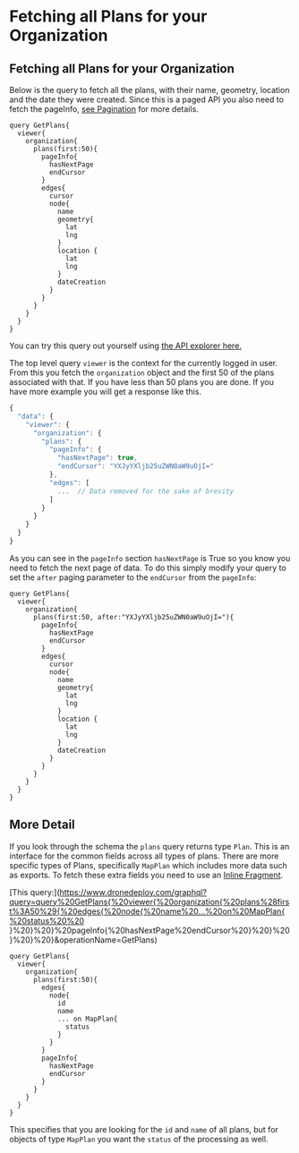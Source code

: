 # Fetching all Plans for your Organization

## Fetching all Plans for your Organization

Below is the query to fetch all the plans, with their name, geometry, location and the date they were created. Since this is a paged API you also need to fetch the pageInfo, [see Pagination](https://github.com/ddbotgitbooksync/dronedeploy-apps-gitbook/tree/c927048f33aac44c8e61d230dc43194aca71784c/introduction/pagination.md) for more details.

```text
query GetPlans{
  viewer{
    organization{
      plans(first:50){
        pageInfo{
          hasNextPage
          endCursor
        }
        edges{
          cursor
          node{
            name
            geometry{
              lat
              lng
            }
            location {
              lat
              lng
            }
            dateCreation
          }
        }
      }
    }
  }
}
```

You can try this query out yourself using [the API explorer here.](https://www.dronedeploy.com/graphql?query=query%20GetPlans{%20viewer{%20organization{%20plans%28first%3A50%29{%20pageInfo{%20hasNextPage%20endCursor%20}%20edges{%20cursor%20node{%20name%20geometry{%20lat%20lng%20}%20location%20{%20lat%20lng%20}%20dateCreation%20}%20}%20}%20}%20}%20}&operationName=GetPlans)

The top level query `viewer` is the context for the currently logged in user. From this you fetch the `organization` object and the first 50 of the plans associated with that. If you have less than 50 plans you are done. If you have more example you will get a response like this.

```javascript
{
  "data": {
    "viewer": {
      "organization": {
        "plans": {
          "pageInfo": {
            "hasNextPage": true,
            "endCursor": "YXJyYXljb25uZWN0aW9uOjI="
          },
          "edges": [
            ...  // Data removed for the sake of brevity
          ]
        }
      }
    }
  }
}
```

As you can see in the `pageInfo` section `hasNextPage` is True so you know you need to fetch the next page of data. To do this simply modify your query to set the `after` paging parameter to the `endCursor` from the `pageInfo`:

```text
query GetPlans{
  viewer{
    organization{
      plans(first:50, after:"YXJyYXljb25uZWN0aW9uOjI="){
        pageInfo{
          hasNextPage
          endCursor
        }
        edges{
          cursor
          node{
            name
            geometry{
              lat
              lng
            }
            location {
              lat
              lng
            }
            dateCreation
          }
        }
      }
    }
  }
}
```

## More Detail

If you look through the schema the `plans` query returns type `Plan`. This is an interface for the common fields across all types of plans. There are more specific types of Plans, specifically `MapPlan` which includes more data such as exports. To fetch these extra fields you need to use an [Inline Fragment](http://facebook.github.io/graphql/October2016/#sec-Inline-Fragments).

[This query:](https://www.dronedeploy.com/graphql?query=query%20GetPlans{%20viewer{%20organization{%20plans%28first%3A50%29{%20edges{%20node{%20name%20...%20on%20MapPlan{%20status%20%20
}%20}%20}%20pageInfo{%20hasNextPage%20endCursor%20}%20}%20}%20}%20}&operationName=GetPlans)

```text
query GetPlans{
  viewer{
    organization{
      plans(first:50){
        edges{
          node{
            id
            name
            ... on MapPlan{
              status              
            }
          }
        }
        pageInfo{
          hasNextPage
          endCursor
        }
      }
    }
  }
}
```

This specifies that you are looking for the `id` and `name` of all plans, but for objects of type `MapPlan` you want the `status` of the processing as well.

